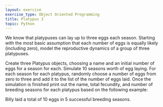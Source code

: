 ```yaml
---
layout: exercise
exercise_type: Object Oriented Programming
title: Platypus 3
topic: Python
---
```


We know that platypuses can lay up to three eggs each season. Starting
with the most basic assumption that each number of eggs is equally
likely (including zero), model the reproductive dynamics of a group of
three platypuses.

Create three Platypus objects, choosing a name and an initial number of
eggs for a season for each. Simulate 10 seasons worth of egg laying. For
each season for each platypus, randomly choose a number of eggs from
zero to three and add it to the list of the number of eggs laid. Once
the simulation is finished print out the name, total fecundity, and
number of breeding seasons for each platypus based on the following
example:

Billy laid a total of 10 eggs in 5 successful breeding seasons.
